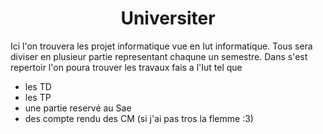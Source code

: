 <h1 style ="text-align: center"> Universiter </h1>


Ici l'on trouvera les projet informatique vue en Iut informatique. Tous sera diviser en plusieur partie representant chaqune un semestre. Dans s'est repertoir l'on poura trouver les travaux fais a l'Iut tel que 
- les TD 
- les TP
- une partie reservé au Sae 
- des compte rendu des CM (si j'ai pas tros la flemme :3)
  

